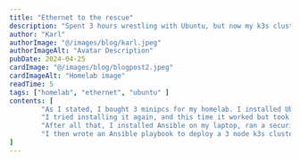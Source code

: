 ```yaml
---
title: "Ethernet to the rescue"
description: "Spent 3 hours wrestling with Ubuntu, but now my k3s cluster is live and kicking"
author: "Karl"
authorImage: "@/images/blog/karl.jpeg"
authorImageAlt: "Avatar Description"
pubDate: 2024-04-25
cardImage: "@/images/blog/blogpost2.jpeg"
cardImageAlt: "Homelab image"
readTime: 5
tags: ["homelab", "ethernet", "ubuntu" ]
contents: [
        "As I stated, I bought 3 minipcs for my homelab. I installed Ubuntu 24.04 (beta) on the first 2 no problem. Setup ssh via keypair shortly after, and then I opened the third minipc and tried installing Ubuntu. 3 hours later, it still wasn't installed. I went to bed, and the next morning I woke up to an \"installation failed\" error.",
        "I tried installing it again, and this time it worked but took almost 3 hours. I then ran a speedtest after it installed and found out why it took so long: less than 1 Mbps download speed. The other 2 servers are running at 200 mbps, which is expected with my low tier Verizon FIOS plan. I was about to return the box, then I realized why not plug in ethernet? I got 300 mbps download speed and I was good to go. The nerds on discord urged me to just return it to Amazon since the wifi driver is cooked, but I'm going to keep it.",
        "After all that, I installed Ansible on my laptop, ran a security playbook (https://github.com/karlazzampersonal/ansible-security) that does things like change the SSH port and turn auto updates on. Even though these are private IP addresses and noone can attempt to port scan.",
        "I then wrote an Ansible playbook to deploy a 3 node k3s cluster (lightweight kubernetes cluster) as it's just a single binary. Here is the code for that (https://github.com/karlazzampersonal/ansible-k3s). It has a playbook to create a cluster and also destroy the cluster. I made them all control nodes so that its HA (highly available). Next up, I'm going to tinker with it so I can add an external load balancer, swap the ingress controller to nginx, and do a few other fun things.",
]
---
```

